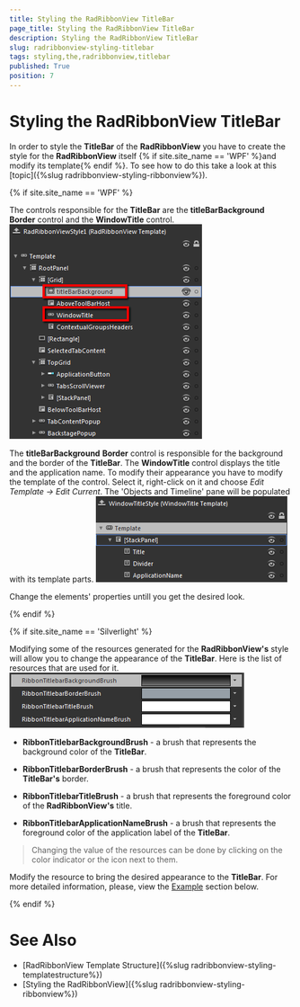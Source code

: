 ```yaml
---
title: Styling the RadRibbonView TitleBar
page_title: Styling the RadRibbonView TitleBar
description: Styling the RadRibbonView TitleBar
slug: radribbonview-styling-titlebar
tags: styling,the,radribbonview,titlebar
published: True
position: 7
---
```


# Styling the RadRibbonView TitleBar

In order to style the __TitleBar__ of the __RadRibbonView__ you have to create the style for the __RadRibbonView__ itself {% if site.site_name == 'WPF' %}and modify its template{% endif %}. To see how to do this take a look at this [topic]({%slug radribbonview-styling-ribbonview%}).

{% if site.site_name == 'WPF' %}

The controls responsible for the __TitleBar__ are the __titleBarBackground__ __Border__ control and the __WindowTitle__ control.
![](images/RibbonView_Styling_TitleBar_ControlElements.png)

The __titleBarBackground__ __Border__ control is responsible for the background and the border of the __TitleBar__. The __WindowTitle__ control displays the title and the application name. To modify their appearance you have to modify the template of the control. Select it, right-click on it and choose *Edit Template -> Edit Current*. The 'Objects and Timeline' pane will be populated with its template parts.
![](images/RibbonView_Styling_TitleBar_WindowTitleTemplate.png)

Change the elements' properties untill you get the desired look.

{% endif %}

{% if site.site_name == 'Silverlight' %}

Modifying some of the resources generated for the __RadRibbonView's__ style will allow you to change the appearance of the __TitleBar__. Here is the list of resources that are used for it.
![](images/RibbonView_Styling_TitleBar_Resources.png)

* __RibbonTitlebarBackgroundBrush__ - a brush that represents the background color of the __TitleBar__.				

* __RibbonTitlebarBorderBrush__ - a brush that represents the color of the __TitleBar's__ border.				

* __RibbonTitlebarTitleBrush__ - a brush that represents the foreground color of the __RadRibbonView's__ title.				

* __RibbonTitlebarApplicationNameBrush__ - a brush that represents the foreground color of the application label of the __TitleBar__.				

>Changing the value of the resources can be done by clicking on the color indicator or the icon next to them.

Modify the resource to bring the desired appearance to the __TitleBar__. For more detailed information, please, view the [Example](#example) section below.

{% endif %}

# See Also
 * [RadRibbonView Template Structure]({%slug radribbonview-styling-templatestructure%})
 * [Styling the RadRibbonView]({%slug radribbonview-styling-ribbonview%})